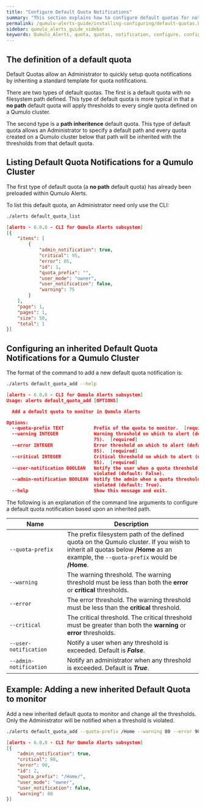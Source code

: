 ```yaml
---
title: "Configure Default Quota Notifications"
summary: "This section explains how to configure default quotas for notifications from Qumulo Alerts."
permalink: /qumulo-alerts-guide/installing-configuring/default-quotas.html
sidebar: qumulo_alerts_guide_sidebar
keywords: Qumulo_Alerts, quota, quotas, notification, configure, configuration
---
```


## The definition of a default quota

Default Quotas allow an Administrator to quickly setup quota notifications by inheriting a standard template
for quota notifications.

There are two types of default quotas. The first is a default quota with no filesystem path defined. This type of default quota
is more typical in that a **no path** default quota will apply thresholds to every single quota defined on a Qumulo cluster.

The second type is a **path inheritence** default quota. This type of default quota allows an Administrator to specify 
a default path and every quota created on a Qumulo cluster below that path will be inherited with the thresholds from
that default quota.

## Listing Default Quota Notifications for a Qumulo Cluster

The first type of default quota (a **no path** default quota) has already been preloaded within Qumulo Alerts.

To list this default quota, an Administrator need only use the CLI:

```bash
./alerts default_quota_list
```
```json
[alerts - 6.0.0 - CLI for Qumulo Alerts subsystem]
[{
    "items": [
        {
            "admin_notification": true,
            "critical": 95,
            "error": 85,
            "id": 1,
            "quota_prefix": "",
            "user_mode": "owner",
            "user_notification": false,
            "warning": 75
        }
    ],
    "page": 1,
    "pages": 1,
    "size": 50,
    "total": 1
}]

```

## Configuring an inherited Default Quota Notifications for a Qumulo Cluster

The format of the command to add a new default quota notification is:

```bash
./alerts default_quota_add --help
```
```json
[alerts - 6.0.0 - CLI for Qumulo Alerts subsystem]
Usage: alerts default_quota_add [OPTIONS]

  Add a default quota to monitor in Qumulo Alerts

Options:
  --quota-prefix TEXT           Prefix of the quota to monitor.  [required]
  --warning INTEGER             Warning threshold on which to alert (default:
                                75).  [required]
  --error INTEGER               Error threshold on which to alert (default:
                                85).  [required]
  --critical INTEGER            Critical threshold on which to alert (default:
                                95).  [required]
  --user-notification BOOLEAN   Notify the user when a quota threshold is
                                violated (default: False).
  --admin-notification BOOLEAN  Notify the admin when a quota threshold is
                                violated (default: True).
  --help                        Show this message and exit.
```
The following is an explanation of the command line arguments to configure a default quota notification based upon an inherited path.

<table>
  <colgroup>
    <col span="1" style="width: 30%;">
    <col span="1" style="width: 70%;">
  </colgroup>
<thead>
  <tr>
    <th>Name</th>
    <th>Description</th>
  </tr>
</thead>
<tbody>
  <tr>
    <td><code>--quota-prefix</code></td>
    <td>The prefix filesystem path of the defined quota on the Qumulo cluster. If you wish to inherit all quotas below <b>/Home</b> as an example, the <code>--quota-prefix</code> would be <b>/Home</b>.</td>
  </tr>
  <tr>
    <td><code>--warning</code></td>
    <td>The <bold>warning</bold> threshold. The warning threshold must be less than both the <b>error</b> or <b>critical</b> thresholds.</td>
  </tr>
  <tr>
    <td><code>--error</code></td>
    <td>The <bold>error</bold> threshold. The warning threshold must be less than the <b>critical</b> threshold.</td>
  </tr>
  <tr>
    <td><code>--critical</code></td>
    <td>The <bold>critical</bold> threshold. The critical threshold must be greater than both the <b>warning</b> or <b>error</b> thresholds.</td>
  </tr>
  <tr>
    <td><code>--user-notification</code></td>
    <td>Notify a user when any threshold is exceeded. Default is <b><i>False</i></b>.</td>
  </tr>
  <tr>
    <td><code>--admin-notification</code></td>
    <td>Notify an administrator when any threshold is exceeded. Default is <b><i>True</i></b>.</td>
  </tr>
</tbody>
</table>

## Example: Adding a new inherited Default Quota to monitor

Add a new inherited default quota to monitor and change all the thresholds. Only the Administrator will be notified when a threshold is violated.

```bash
./alerts default_quota_add --quota-prefix /Home --warning 80 --error 90 --critical 98
```
```json
[alerts - 6.0.0 - CLI for Qumulo Alerts subsystem]
[{
    "admin_notification": true,
    "critical": 98,
    "error": 90,
    "id": 2,
    "quota_prefix": "/Home/",
    "user_mode": "owner",
    "user_notification": false,
    "warning": 80
}]

```
